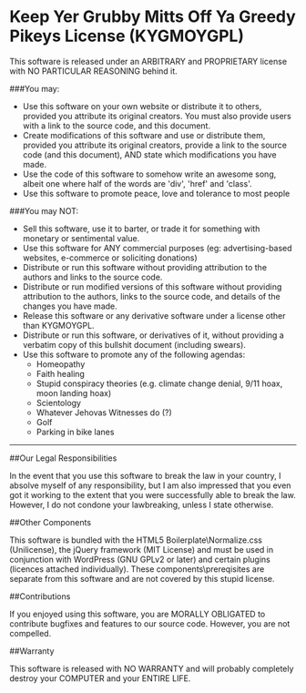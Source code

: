 # Keep Yer Grubby Mitts Off Ya Greedy Pikeys License (KYGMOYGPL)

This software is released under an ARBITRARY and PROPRIETARY license with NO PARTICULAR REASONING behind it.

###You may:
- Use this software on your own website or distribute it to others, provided you attribute its original creators. You must also provide users with a link to the source code, and this document.
- Create modifications of this software and use or distribute them, provided you attribute its original creators, provide a link to the source code (and this document), AND state which modifications you have made.
- Use the code of this software to somehow write an awesome song, albeit one where half of the words are 'div', 'href' and 'class'.
- Use this software to promote peace, love and tolerance to most people

###You may NOT:
- Sell this software, use it to barter, or trade it for something with monetary or sentimental value.
- Use this software for ANY commercial purposes (eg: advertising-based websites, e-commerce or soliciting donations)
- Distribute or run this software without providing attribution to the authors and links to the source code.
- Distribute or run modified versions of this software without providing attribution to the authors, links to the source code, and details of the changes you have made.
- Release this software or any derivative software under a license other than KYGMOYGPL.
- Distribute or run this software, or derivatives of it, without providing a verbatim copy of this bullshit document (including swears).
- Use this software to promote any of the following agendas:
	- Homeopathy
	- Faith healing
	- Stupid conspiracy theories (e.g. climate change denial, 9/11 hoax, moon landing hoax)
	- Scientology
	- Whatever Jehovas Witnesses do (?)
	- Golf
	- Parking in bike lanes
---

##Our Legal Responsibilities

In the event that you use this software to break the law in your country, I absolve myself of any responsibility, but I am also impressed that you even got it working to the extent that you were successfully able to break the law. However, I do not condone your lawbreaking, unless I state otherwise.

##Other Components

This software is bundled with the HTML5 Boilerplate\Normalize.css (Unilicense), the jQuery framework (MIT License) and must be used in conjunction with WordPress (GNU GPLv2 or later) and certain plugins (licences attached individually). These components\prereqisites are separate from this software and are not covered by this stupid license.

##Contributions

If you enjoyed using this software, you are MORALLY OBLIGATED to contribute bugfixes and features to our source code. However, you are not compelled.

##Warranty

This software is released with NO WARRANTY and will probably completely destroy your COMPUTER and your ENTIRE LIFE.
